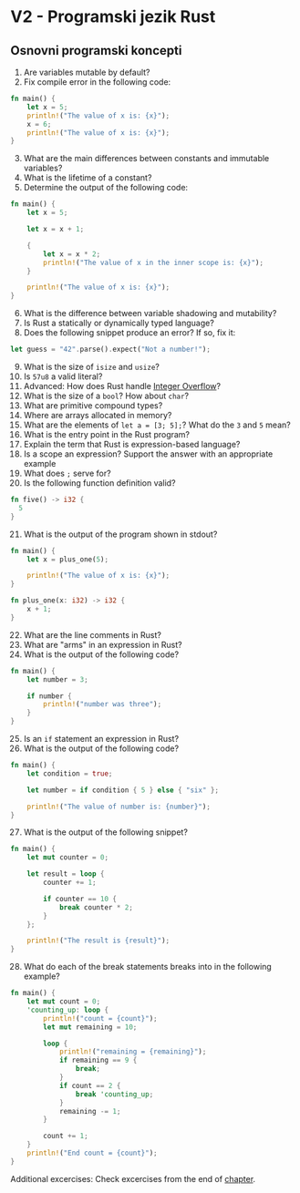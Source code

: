 # V2 - Programski jezik Rust

## Osnovni programski koncepti

1. Are variables mutable by default?
2. Fix compile error in the following code:

```rust 
fn main() {
    let x = 5;
    println!("The value of x is: {x}");
    x = 6;
    println!("The value of x is: {x}");
}
```

3. What are the main differences between constants and immutable variables?
4. What is the lifetime of a constant?
5. Determine the output of the following code:

```rust
fn main() {
    let x = 5;

    let x = x + 1;

    {
        let x = x * 2;
        println!("The value of x in the inner scope is: {x}");
    }

    println!("The value of x is: {x}");
}
```

6. What is the difference between variable shadowing and mutability?
7. Is Rust a statically or dynamically typed language?
8. Does the following snippet produce an error? If so, fix it:

```rust
let guess = "42".parse().expect("Not a number!");
```

9. What is the size of `isize` and `usize`?
10. Is `57u8` a valid literal?
11. Advanced: How does Rust handle [Integer Overflow](https://en.wikipedia.org/wiki/Integer_overflow)?
12. What is the size of a `bool`? How about `char`?
13. What are primitive compound types?
14. Where are arrays allocated in memory?
15. What are the elements of `let a = [3; 5];`? What do the `3` and `5` mean?
16. What is the entry point in the Rust program?
17. Explain the term that Rust is expression-based language?
18. Is a scope an expression? Support the answer with an appropriate example
19. What does `;` serve for?
20. Is the following function definition valid?

```rust
fn five() -> i32 {
  5
}
```

21. What is the output of the program shown in stdout?

```rust
fn main() {
    let x = plus_one(5);

    println!("The value of x is: {x}");
}

fn plus_one(x: i32) -> i32 {
    x + 1;
}
```

22. What are the line comments in Rust?
23. What are "arms" in an expression in Rust?
24. What is the output of the following code?

```rust
fn main() {
    let number = 3;

    if number {
        println!("number was three");
    }
}
```

25. Is an `if` statement an expression in Rust?
26. What is the output of the following code?

```rust
fn main() {
    let condition = true;

    let number = if condition { 5 } else { "six" };

    println!("The value of number is: {number}");
}
```

27. What is the output of the following snippet?

```rust
fn main() {
    let mut counter = 0;

    let result = loop {
        counter += 1;

        if counter == 10 {
            break counter * 2;
        }
    };

    println!("The result is {result}");
}
```

28. What do each of the break statements breaks into in the following example?

```rust
fn main() {
    let mut count = 0;
    'counting_up: loop {
        println!("count = {count}");
        let mut remaining = 10;

        loop {
            println!("remaining = {remaining}");
            if remaining == 9 {
                break;
            }
            if count == 2 {
                break 'counting_up;
            }
            remaining -= 1;
        }

        count += 1;
    }
    println!("End count = {count}");
}
```

Additional excercises: Check excercises from the end of [chapter](https://doc.rust-lang.org/book/ch03-05-control-flow.html).
